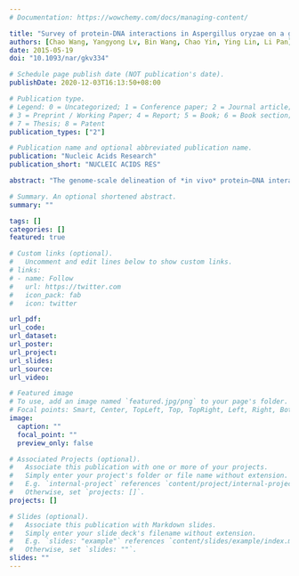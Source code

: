 ```yaml
---
# Documentation: https://wowchemy.com/docs/managing-content/

title: "Survey of protein-DNA interactions in Aspergillus oryzae on a genomic scale"
authors: [Chao Wang, Yangyong Lv, Bin Wang, Chao Yin, Ying Lin, Li Pan]
date: 2015-05-19
doi: "10.1093/nar/gkv334"

# Schedule page publish date (NOT publication's date).
publishDate: 2020-12-03T16:13:50+08:00

# Publication type.
# Legend: 0 = Uncategorized; 1 = Conference paper; 2 = Journal article;
# 3 = Preprint / Working Paper; 4 = Report; 5 = Book; 6 = Book section;
# 7 = Thesis; 8 = Patent
publication_types: ["2"]

# Publication name and optional abbreviated publication name.
publication: "Nucleic Acids Research"
publication_short: "NUCLEIC ACIDS RES"

abstract: "The genome-scale delineation of *in vivo* protein–DNA interactions is key to understanding genome function. Only ~5% of transcription factors (TFs) in the *Aspergillus* genus have been identified using traditional methods. Although the Aspergillus oryzae genome contains >600 TFs, knowledge of the *in vivo* genome-wide TF-binding sites (TFBSs) in aspergilli remains limited because of the lack of high-quality antibodies. We investigated the landscape of in vivo protein–DNA interactions across the A. oryzae genome through coupling the DNase I digestion of intact nuclei with massively parallel sequencing and the analysis of cleavage patterns in protein–DNA interactions at single-nucleotide resolution. The resulting map identified overrepresented de novo TF-binding motifs from genomic footprints, and provided the detailed chromatin remodeling patterns and the distribution of digital footprints near transcription start sites. The TFBSs of 19 known Aspergillus TFs were also identified based on DNase I digestion data surrounding potential binding sites in conjunction with TF binding specificity information. We observed that the cleavage patterns of TFBSs were dependent on the orientation of TF motifs and independent of strand orientation, consistent with the DNA shape features of binding motifs with flanking sequences."

# Summary. An optional shortened abstract.
summary: ""

tags: []
categories: []
featured: true

# Custom links (optional).
#   Uncomment and edit lines below to show custom links.
# links:
# - name: Follow
#   url: https://twitter.com
#   icon_pack: fab
#   icon: twitter

url_pdf:
url_code:
url_dataset:
url_poster:
url_project:
url_slides:
url_source:
url_video:

# Featured image
# To use, add an image named `featured.jpg/png` to your page's folder. 
# Focal points: Smart, Center, TopLeft, Top, TopRight, Left, Right, BottomLeft, Bottom, BottomRight.
image:
  caption: ""
  focal_point: ""
  preview_only: false

# Associated Projects (optional).
#   Associate this publication with one or more of your projects.
#   Simply enter your project's folder or file name without extension.
#   E.g. `internal-project` references `content/project/internal-project/index.md`.
#   Otherwise, set `projects: []`.
projects: []

# Slides (optional).
#   Associate this publication with Markdown slides.
#   Simply enter your slide deck's filename without extension.
#   E.g. `slides: "example"` references `content/slides/example/index.md`.
#   Otherwise, set `slides: ""`.
slides: ""
---
```

